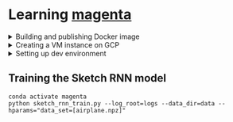 # Learning [magenta](https://github.com/magenta/magenta)

<details>
    <summary>Building and publishing Docker image</summary>

```shell
# Build image.
docker rmi frnkly/learning-magenta
docker build --force-rm --tag frnkly/learning-magenta .

# Publish to Docker hub.
cat ./.docker-hub-token \
    | docker login --username $(cat ./.docker-hub-username) --password-stdin \
    && docker push frnkly/learning-magenta
```
</details>

<details>
    <summary>Creating a VM instance on GCP</summary>

| Paramater | Value |
| --- | --- |
| Machine type | `n2-standard-16` |
| Container image | `docker.io/library/frnkly/learning-magenta:latest` |
| Container options | Always restart, STDIN, TTY |
| Boot disk | Container-optimized OS (latest SDD, 10GB) |
| Service account | Compute engine default |
| Preemptibility | On |
</details>

<details>
    <summary>Setting up dev environment</summary>

```shell
# Initialize gcloud
gcloud init --console-only

# Setup magenta
git clone https://github.com/magenta/magenta.git --depth 1 \
    && cd magenta/magenta/models/sketch_rnn \
    && mkdir data logs

# Download a subset of the airplane dataset
gsutil -m cp -r gs://quickdraw_dataset/sketchrnn/airplane.npz data/airplane.npz

# Download the full airplane dataset
gsutil -m cp -r gs://quickdraw_dataset/sketchrnn/airplane.full.npz data/airplane.full.npz

# Download the full dataset
gsutil -m cp -r gs://quickdraw_dataset/sketchrnn ./data
```
</details>

## Training the Sketch RNN model

```shell
conda activate magenta
python sketch_rnn_train.py --log_root=logs --data_dir=data --hparams="data_set=[airplane.npz]"
```
